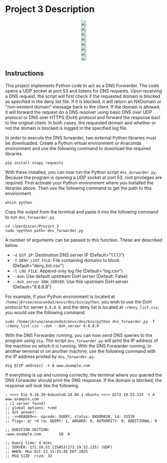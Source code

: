 # Project 3 Description
<p align="center">
  <img src="img/Description_1.png" /><br>
  <img src="img/Description_2.png" /><br>
  <img src="img/Description_3.png" /><br>
  <img src="img/Description_4.png" /><br>
  <img src="img/Description_5.png" /><br>
  <img src="img/Description_6.png" /><br>
  <img src="img/Description_7.png" /><br>
  <img src="img/Description_8.png" />
</p>

## Instructions
This project implements Python code to act as a DNS Forwarder. The code opens a UDP socket at port 53 and listens for DNS requests. Upon receiving a DNS request, the script will first check if the requested domain is blocked as specified in the deny list file. If it is blocked, it will return an NXDomain or "non-existent domain" message back to the client. If the domain is allowed, it will forward the request do a DNS resolver using basic DNS over UDP protocol or DNS over HTTPS (DoH) protocol and forward the response bacl to the original client. In both cases, the requested domain and whether or not the domain is blocked is logged in the specified log file.

In order to execute the DNS forwarder, two external Python libraries must be downloaded. Create a Python virtual environment or Anaconda environment and use the following command to download the required libraries.

    pip install scapy requests

With these installed, you can now run the Python script `dns_dorwarder.py`. Because the program is opening a UDP socket at port 53, root privileges are required. First activate your Python environment where you installed the libraries above. Then use the following command to get the path to this environment.

    which python

Copy the output from the terminal and paste it into the following command to run `dns_forwarder.py`.

    cd ~/perdiscor/Project_3
    sudo <python path> dns_forwarder.py

A number of arguments can be passed to this function. These are described below.

* `-d DST_IP`: Destination DNS server IP  (Default="1.1.1.1")
* `-f DENY_LIST_FILE`: File containing domains to block  (Default="deny_list.csv")
* `-l LOG_FILE`: Append-only log file  (Default="log.csv")
* `--doh`: Use default upstream DoH server  (Default: False)
* `--doh_server DOH_SERVER`: Use this upstream DoH server  (Default="8.8.8.8")

For example, if your Python environment is located at `/home/jkruse/anaconda3/envs/dns/bin/python`, you wish to use the DoH protocol for server `8.8.8.8`, and the deny list is located at `~/deny_list.csv`, you would use the following command.

    sudo /home/jkruse/anaconda3/envs/dns/bin/python dns_forwarder.py -f ~/deny_list.csv --doh --doh_server 8.8.8.8

With the DNS Forwarder running, you can now send DNS queries to the program using `dig`. The script `dns_forwarder.py` will print the IP address of the machine on which it is running. With the DNS Forwarder running, in another terminal or on another machine, use the following command with the IP address printed by `dns_forwarder.py`.

    dig @[IP address] -t A www.example.com

If everything is up and running correctly, the terminal where you queried the DNS Forwarder should print the DNS response. If the domain is blocked, the response will look like the following.

    ; <<>> DiG 9.18.39-0ubuntu0.24.04.1-Ubuntu <<>> @172.19.52.135 -t A www.example.com
    ; (1 server found)
    ;; global options: +cmd
    ;; Got answer:
    ;; ->>HEADER<<- opcode: QUERY, status: NXDOMAIN, id: 33570
    ;; flags: qr rd ra; QUERY: 1, ANSWER: 0, AUTHORITY: 0, ADDITIONAL: 0

    ;; QUESTION SECTION:
    ;www.example.com.		IN	A

    ;; Query time: 4 msec
    ;; SERVER: 172.19.52.135#53(172.19.52.135) (UDP)
    ;; WHEN: Mon Oct 13 15:15:45 EDT 2025
    ;; MSG SIZE  rcvd: 33
